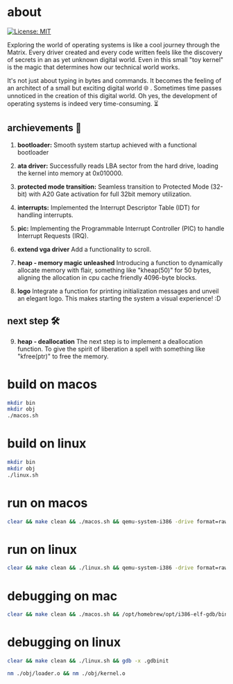 # about

[![License: MIT](https://img.shields.io/badge/License-MIT-blue.svg)](https://opensource.org/licenses/MIT)

Exploring the world of operating systems is like a cool journey through the Matrix. Every driver created and every code written feels like the discovery of secrets in an as yet unknown digital world. Even in this small "toy kernel" is the magic that determines how our technical world works.

It's not just about typing in bytes and commands. It becomes the feeling of an architect of a small but exciting digital world 🌐 . Sometimes time passes unnoticed in the creation of this digital world. Oh yes, the development of operating systems is indeed very time-consuming. ⏳

## archievements 🚀

1. **bootloader:**
   Smooth system startup achieved with a functional bootloader

2. **ata driver:**
   Successfully reads LBA sector from the hard drive, loading the kernel into memory at 0x010000.

3. **protected mode transition:**
   Seamless transition to Protected Mode (32-bit) with A20 Gate activation for full 32bit memory utilization.

4. **interrupts:**
   Implemented the Interrupt Descriptor Table (IDT) for handling interrupts.

5. **pic:**
   Implementing the Programmable Interrupt Controller (PIC) to handle Interrupt Requests (IRQ).

6. **extend vga driver**
   Add a functionality to scroll.

7. **heap - memory magic unleashed**
   Introducing a function to dynamically allocate memory with flair, something like "kheap(50)" for 50 bytes, aligning the allocation in cpu cache friendly 4096-byte blocks.

8. **logo**
   Integrate a function for printing initialization messages and unveil an elegant logo. This makes starting the system a visual experience! :D

## next step 🛠️

9. **heap - deallocation**
   The next step is to implement a deallocation function. To give the spirit of liberation a spell with something like "kfree(ptr)" to free the memory.

# build on macos

```bash
mkdir bin
mkdir obj
./macos.sh
```

# build on linux

```bash
mkdir bin
mkdir obj
./linux.sh
```

# run on macos

```bash
clear && make clean && ./macos.sh && qemu-system-i386 -drive format=raw,file=./bin/os.bin
```

# run on linux

```bash
clear && make clean && ./linux.sh && qemu-system-i386 -drive format=raw,file=./bin/os.bin
```

# debugging on mac

```bash
clear && make clean && ./macos.sh && /opt/homebrew/opt/i386-elf-gdb/bin/i386-elf-gdb -x .gdbinit
```

# debugging on linux

```bash
clear && make clean && ./linux.sh && gdb -x .gdbinit
```

```bash
nm ./obj/loader.o && nm ./obj/kernel.o
```